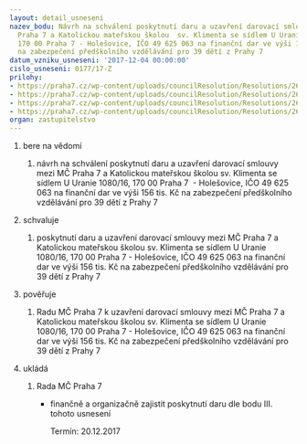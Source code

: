 ```yaml
---
layout: detail_usneseni
nazev_bodu: Návrh na schválení poskytnutí daru a uzavření darovací smlouvy mezi MČ
  Praha 7 a Katolickou mateřskou školou  sv. Klimenta se sídlem U Uranie 1080/16,
  170 00 Praha 7 - Holešovice, IČO 49 625 063 na finanční dar ve výši 156 tis. Kč
  na zabezpečení předškolního vzdělávání pro 39 dětí z Prahy 7
datum_vzniku_usneseni: '2017-12-04 00:00:00'
cislo_usneseni: 0177/17-Z
prilohy:
- https://praha7.cz/wp-content/uploads/councilResolution/Resolutions/26929/export/duvodovazprava~304400.docx
- https://praha7.cz/wp-content/uploads/councilResolution/Resolutions/26929/export/Zadostofinancniprispevekproskolnirok20172018~304399.docx
- https://praha7.cz/wp-content/uploads/councilResolution/Resolutions/26929/export/DarovacismlouvaMSKatolicka~304398.doc
- https://praha7.cz/wp-content/uploads/councilResolution/Resolutions/26929/export/export~306968.pdf
organ: zastupitelstvo
---
```

<ol class="urzList_view" id="urzList">
<li id="" class="urzClass1"><span name="1">bere na vědomí</span> 
<ol class="urzOlClass decimal ">
<li id="" class="urzClass2" style="TEXT-ALIGN: left"><span><p>návrh na schválení poskytnutí daru a uzavření darovací smlouvy mezi MČ Praha 7 a Katolickou mateřskou školou sv. Klimenta se sídlem U Uranie 1080/16, 170 00 Praha 7&nbsp; - Holešovice, IČO 49 625 063 na finanční dar ve výši 156 tis. Kč na zabezpečení předškolního vzdělávání pro 39 dětí z Prahy 7</p></span></li></ol></li>
<li id="" class="urzClass1"><span name="24">schvaluje</span> 
<ol class="urzOlClass decimal ">
<li id="" class="urzClass2" style="TEXT-ALIGN: left"><span><p>poskytnutí daru a uzavření darovací smlouvy mezi MČ Praha 7 a Katolickou mateřskou školou sv. Klimenta se sídlem U Uranie 1080/16, 170 00 Praha 7 - Holešovice, IČO 49 625 063 na finanční dar ve výši 156 tis. Kč na zabezpečení předškolního vzdělávání pro 39 dětí z Prahy 7</p></span></li></ol></li>
<li id="" class="urzClass1"><span name="16">pověřuje</span> 
<ol class="urzOlClass decimal ">
<li id="" class="urzClass2" style="TEXT-ALIGN: left"><span><p>Radu MČ Praha 7 k uzavření darovací smlouvy mezi MČ Praha 7 a Katolickou mateřskou školou sv. Klimenta se sídlem U Uranie 1080/16, 170 00 Praha 7 - Holešovice, IČO 49 625 063 na finanční dar ve výši 156 tis. Kč na zabezpečení předškolního vzdělávání pro 39 dětí z Prahy 7</p></span></li></ol></li><li class="urzClass1" id="urzUkoly"><span name="1">ukládá</span><ol class="urzOlClass"><li class="urzClass2"><span><p>Rada MČ Praha 7</p></span><ul class="urzUlClass"><li class="urzClass3"><span><p>finančně a organizačně zajistit poskytnutí daru dle bodu III. tohoto usnesení</p></span><span class="urzUkolTermin">  Termín:&nbsp;20.12.2017</span></li></ul></li></ol></li>
</ol>